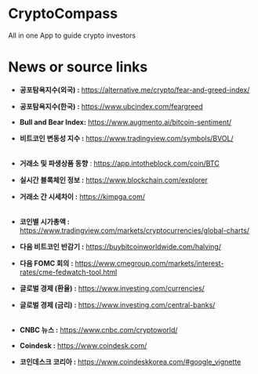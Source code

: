 # CryptoCompass
All in one App to guide crypto investors



# News or source links 
- **공포탐욕지수(외국) :** https://alternative.me/crypto/fear-and-greed-index/ </br>
- **공포탐욕지수(한국) :**  https://www.ubcindex.com/feargreed </br>
- **Bull and Bear Index:** https://www.augmento.ai/bitcoin-sentiment/ </br>
- **비트코인 변동성 지수 :** https://www.tradingview.com/symbols/BVOL/ </br></br>

- **거래소 및 파생상품 동향** : https://app.intotheblock.com/coin/BTC </br>
- **실시간 블록체인 정보 :** https://www.blockchain.com/explorer </br>
- **거래소 간 시세차이 :** https://kimpga.com/ </br></br>

- **코인별 시가총액 :** https://www.tradingview.com/markets/cryptocurrencies/global-charts/ </br>
- **다음 비트코인 반감기 :** https://buybitcoinworldwide.com/halving/ </br>
- **다음 FOMC 회의 :** https://www.cmegroup.com/markets/interest-rates/cme-fedwatch-tool.html </br>
- **글로벌 경제 (환율) :** https://www.investing.com/currencies/ </br>
- **글로벌 경제 (금리) :** https://www.investing.com/central-banks/ </br></br>


- **CNBC 뉴스 :** https://www.cnbc.com/cryptoworld/ </br>
- **Coindesk :** https://www.coindesk.com/ </br>
- **코인데스크 코리아 :** https://www.coindeskkorea.com/#google_vignette 
